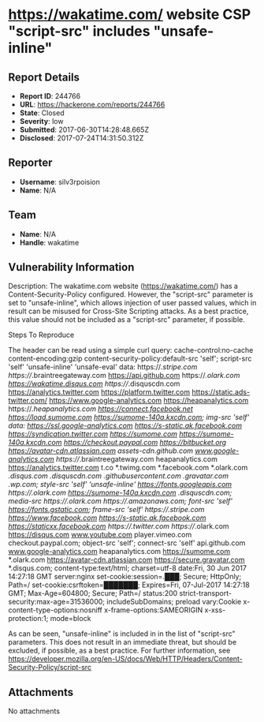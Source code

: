 # https://wakatime.com/ website CSP "script-src" includes "unsafe-inline"

## Report Details
- **Report ID**: 244766
- **URL**: https://hackerone.com/reports/244766
- **State**: Closed
- **Severity**: low
- **Submitted**: 2017-06-30T14:28:48.665Z
- **Disclosed**: 2017-07-24T14:31:50.312Z

## Reporter
- **Username**: silv3rpoision
- **Name**: N/A

## Team
- **Name**: N/A
- **Handle**: wakatime

## Vulnerability Information
Description: 
The wakatime.com website (https://wakatime.com/) has a Content-Security-Policy configured.
However, the "script-src" parameter is set to "unsafe-inline", which allows injection of user passed values, which in result can be misused for Cross-Site Scripting attacks. As a best practice, this value should not be included as a "script-src" parameter, if possible.

Steps To Reproduce

The header can be read using a simple curl query:
cache-control:no-cache
content-encoding:gzip
content-security-policy:default-src 'self'; script-src 'self' 'unsafe-inline' 'unsafe-eval' data: https://*.stripe.com https://*.braintreegateway.com https://api.github.com https://*.olark.com https://wakatime.disqus.com https://*.disquscdn.com https://analytics.twitter.com https://platform.twitter.com https://static.ads-twitter.com/ https://www.google-analytics.com https://heapanalytics.com https://*.heapanalytics.com https://connect.facebook.net https://load.sumome.com https://sumome-140a.kxcdn.com; img-src 'self' data: https://ssl.google-analytics.com https://s-static.ak.facebook.com https://syndication.twitter.com https://sumome.com https://sumome-140a.kxcdn.com https://checkout.paypal.com https://bitbucket.org https://avatar-cdn.atlassian.com assets-cdn.github.com www.google-analytics.com https://*.braintreegateway.com heapanalytics.com https://analytics.twitter.com t.co *.twimg.com *.facebook.com *.olark.com *.disqus.com *.disquscdn.com *.githubusercontent.com *.gravatar.com *.wp.com; style-src 'self' 'unsafe-inline' https://fonts.googleapis.com https://*.olark.com https://sumome-140a.kxcdn.com *.disquscdn.com; media-src https://*.olark.com https://*.amazonaws.com; font-src 'self' https://fonts.gstatic.com; frame-src 'self' https://*.stripe.com https://www.facebook.com https://s-static.ak.facebook.com https://staticxx.facebook.com https://*.twitter.com https://*.olark.com https://disqus.com www.youtube.com player.vimeo.com checkout.paypal.com; object-src 'self'; connect-src 'self' api.github.com www.google-analytics.com heapanalytics.com https://sumome.com *.olark.com https://avatar-cdn.atlassian.com https://secure.gravatar.com *.disqus.com;
content-type:text/html; charset=utf-8
date:Fri, 30 Jun 2017 14:27:18 GMT
server:nginx
set-cookie:session=.███; Secure; HttpOnly; Path=/
set-cookie:csrftoken=███████; Expires=Fri, 07-Jul-2017 14:27:18 GMT; Max-Age=604800; Secure; Path=/
status:200
strict-transport-security:max-age=31536000; includeSubDomains; preload
vary:Cookie
x-content-type-options:nosniff
x-frame-options:SAMEORIGIN
x-xss-protection:1; mode=block

As can be seen, "unsafe-inline" is included in in the list of "script-src" parameters. 
This does not result in an immediate threat, but should be excluded, if possible, as a best practice. For further information, see https://developer.mozilla.org/en-US/docs/Web/HTTP/Headers/Content-Security-Policy/script-src

## Attachments
No attachments
